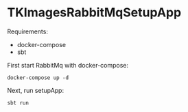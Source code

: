 # TKImagesRabbitMqSetupApp

Requirements:
- docker-compose
- sbt

First start RabbitMq with docker-compose:

    docker-compose up -d

Next, run setupApp:

    sbt run

